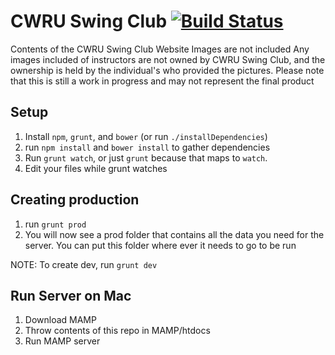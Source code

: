 # CWRU Swing Club [![Build Status](https://travis-ci.org/Aghassi/CWRUSwingClub.svg?branch=master)](https://travis-ci.org/Aghassi/CWRUSwingClub)
Contents of the CWRU Swing Club Website
Images are not included
Any images included of instructors are not owned by CWRU Swing Club, and the ownership is held by the individual's who provided the pictures.
Please note that this is still a work in progress and may not represent the final product

## Setup
1. Install `npm`, `grunt`, and `bower` (or run `./installDependencies`)
4. run `npm install` and `bower install` to gather dependencies
5. Run `grunt watch`, or just `grunt` because that maps to `watch`.
6. Edit your files while grunt watches

## Creating production
1. run `grunt prod`
2. You will now see a prod folder that contains all the data you need for the server. You can put this folder where ever it needs to go to be run

NOTE: To create dev, run `grunt dev`

## Run Server on  Mac
1. Download MAMP
2. Throw contents of this repo in MAMP/htdocs
3. Run MAMP server



